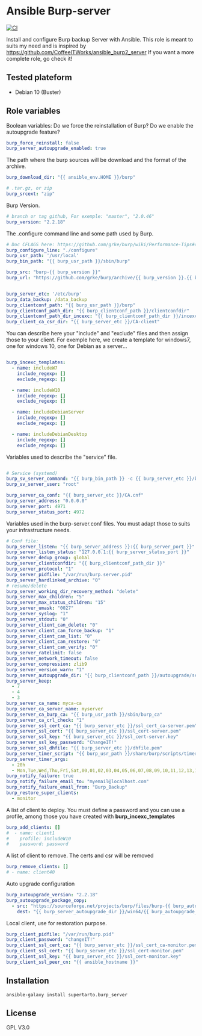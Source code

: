 # Ansible Burp-server

[![CI](https://github.com/supertarto/ansible-burp-server/workflows/CI/badge.svg?event=push)](https://github.com/supertarto/ansible-burp-server/actions?query=workflow%3ACI)

Install and configure Burp backup Server with Ansible. This role is meant to suits my need and is inspired by https://github.com/CoffeeITWorks/ansible_burp2_server
If you want a more complete role, go check it!

## Tested plateform
* Debian 10 (Buster)

## Role variables
Boolean variables: Do we force the reinstallation of Burp? Do we enable the autoupgrade feature?
```yml
burp_force_reinstall: false
burp_server_autoupgrade_enabled: true
```
The path where the burp sources will be download and the format of the archive.
```yml
burp_download_dir: "{{ ansible_env.HOME }}/burp"

# .tar.gz, or zip
burp_srcext: "zip"
```
Burp Version.
```yml
# branch or tag github, For exemple: "master", "2.0.46"
burp_version: "2.2.18"
```
The .configure command line and some path used by Burp.
```yml
# Doc CFLAGS here: https://github.com/grke/burp/wiki/Performance-Tips#optional-compile-time-improvements
burp_configure_line: "./configure"
burp_usr_path: '/usr/local'
burp_bin_path: "{{ burp_usr_path }}/sbin/burp"

burp_src: "burp-{{ burp_version }}"
burp_url: "https://github.com/grke/burp/archive/{{ burp_version }}.{{ burp_srcext }}"


burp_server_etc: '/etc/burp'
burp_data_backup: /data_backup
burp_clientconf_path: "{{ burp_usr_path }}/burp"
burp_clientconf_path_dir: "{{ burp_clientconf_path }}/clientconfdir"
burp_clientconf_path_dir_incexc: "{{ burp_clientconf_path_dir }}/incexc"
burp_client_ca_csr_dir: "{{ burp_server_etc }}/CA-client"
```
You can describe here your "include" and "exclude" files and then assign those to your client. For exemple here, we create a template for windows7, one for windows 10, one for Debian as a server...
```yml

burp_incexc_templates:
  - name: includeW7
    include_regexp: []
    exclude_regexp: []

  - name: includeW10
    include_regexp: []
    exclude_regexp: []

  - name: includeDebianServer
    include_regexp: []
    exclude_regexp: []

  - name: includeDebianDesktop
    include_regexp: []
    exclude_regexp: []
```
Variables used to describe the "service" file.
```yml

# Service (systemd)
burp_sv_server_command: "{{ burp_bin_path }} -c {{ burp_server_etc }}/burp-server.conf -F"
burp_sv_server_user: "root"

burp_server_ca_conf: "{{ burp_server_etc }}/CA.cnf"
burp_server_address: "0.0.0.0"
burp_server_port: 4971
burp_server_status_port: 4972
```
Variables used in the burp-server.conf files. You must adapt those to suits your infrastructure needs.
```yml
# Conf file:
burp_server_listen: "{{ burp_server_address }}:{{ burp_server_port }}"
burp_server_listen_status: "127.0.0.1:{{ burp_server_status_port }}"
burp_server_dedup_group: global
burp_server_clientconfdir: "{{ burp_clientconf_path_dir }}"
burp_server_protocol: "1"
burp_server_pidfile: "/var/run/burp.server.pid"
burp_server_hardlinked_archive: "0"
# resume/delete
burp_server_working_dir_recovery_method: "delete"
burp_server_max_children: "5"
burp_server_max_status_children: "15"
burp_server_umask: "0027"
burp_server_syslog: "1"
burp_server_stdout: "0"
burp_server_client_can_delete: "0"
burp_server_client_can_force_backup: "1"
burp_server_client_can_list: "0"
burp_server_client_can_restore: "0"
burp_server_client_can_verify: "0"
burp_server_ratelimit: false
burp_server_network_timeout: false
burp_server_compression: zlib9
burp_server_version_warn: "1"
burp_server_autoupgrade_dir: "{{ burp_clientconf_path }}/autoupgrade/server"
burp_server_keep:
  - 7
  - 4
  - 3
burp_server_ca_name: myca-ca
burp_server_ca_server_name: myserver
burp_server_ca_burp_ca: "{{ burp_usr_path }}/sbin/burp_ca"
burp_server_ca_crl_check: "1"
burp_server_ssl_cert_ca: "{{ burp_server_etc }}/ssl_cert_ca-server.pem"
burp_server_ssl_cert: "{{ burp_server_etc }}/ssl_cert-server.pem"
burp_server_ssl_key: "{{ burp_server_etc }}/ssl_cert-server.key"
burp_server_ssl_key_password: "ChangeIT!"
burp_server_ssl_dhfile: "{{ burp_server_etc }}/dhfile.pem"
burp_server_timer_script: "{{ burp_usr_path }}/share/burp/scripts/timer_script"
burp_server_timer_args:
  - 20h
  - Mon,Tue,Wed,Thu,Fri,Sat,00,01,02,03,04,05,06,07,08,09,10,11,12,13,14,15,16,17,18,19,20,21,22,23
burp_notify_failure: true
burp_notify_failure_email_to: "myemail@localhost.com"
burp_notify_failure_email_from: "Burp_Backup"
burp_restore_super_clients:
  - monitor
```
A list of client to deploy. You must define a password and you can use a profile, among those you have created with **burp_incexc_templates**
```yml
burp_add_clients: []
#  - name: client1
#    profile: includeW10
#    password: password
```
A list of client to remove. The certs and csr will be removed
```yml
burp_remove_clients: []
# - name: client40
```
Auto upgrade configuration
```yml
burp_autoupgrade_version: "2.2.18"
burp_autoupgrade_package_copy:
  - src: "https://sourceforge.net/projects/burp/files/burp-{{ burp_autoupgrade_version }}/burp-win64-installer-{{ burp_autoupgrade_version }}.exe/download"
    dest: "{{ burp_server_autoupgrade_dir }}/win64/{{ burp_autoupgrade_version }}/package"
```
Local client, use for restoration purpose.
```yml
burp_client_pidfile: "/var/run/burp.pid"
burp_client_password: "changeIT!"
burp_client_ssl_cert_ca: "{{ burp_server_etc }}/ssl_cert_ca-monitor.pem"
burp_client_ssl_cert: "{{ burp_server_etc }}/ssl_cert-monitor.pem"
burp_client_ssl_key: "{{ burp_server_etc }}/ssl_cert-monitor.key"
burp_client_ssl_peer_cn: "{{ ansible_hostname }}"
```

## Installation
```
ansible-galaxy install supertarto.burp_server
```
## License
GPL V3.0
